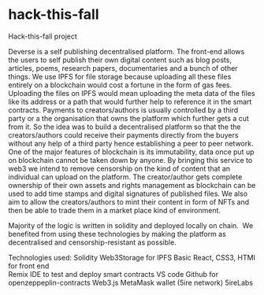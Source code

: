 # hack-this-fall
Hack-this-fall project

Deverse is a self publishing decentralised platform. The front-end allows the users to self publish their own digital content such as blog posts, articles, poems, research papers, documentaries and a bunch of other things. We use IPFS for file storage because uploading all these files entirely on a blockchain would cost a fortune in the form of gas fees.
Uploading the files on IPFS would mean uploading the meta data of the files like its address or a path that would further help to reference it in the smart contracts.
Payments to creators/authors is usually controlled by a third party or a the organisation that owns the platform which further gets a cut from it. So the idea was to build a decentralised platform so that the the creators/authors could receive their payments directly from the buyers without any help of a third party hence establishing a peer to peer network. One of the major features of blockchain is its immutability, data once put up on blockchain cannot be taken down by anyone. By bringing this service to web3 we intend to remove censorship on the kind of content that an individual can upload on the platform. The creator/author gets complete ownership of their own assets and rights management as blockchain can be used to add time stamps and digital signatures of published files.
We also aim to allow the creators/authors to mint their content in form of NFTs and then be able to trade them in a market place kind of environment.

Majority of the logic is written in solidity and deployed locally on chain.  We benefited from using these technologies by making the platform as decentralised and censorship-resistant as possible.

Technologies used:
Solidity
Web3Storage for IPFS
Basic React, CSS3, HTMl for front end  
Remix IDE to test and deploy smart contracts
VS code
Github for openzeppeplin-contracts
Web3.js
MetaMask wallet (5ire network)
5ireLabs
